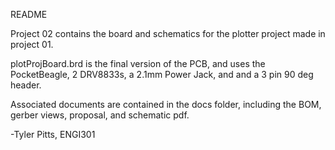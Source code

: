 README

Project 02 contains the board and schematics for the plotter project made in project 01.

plotProjBoard.brd is the final version of the PCB, and uses the PocketBeagle, 2 DRV8833s, a 2.1mm Power Jack, and and a 3 pin 90 deg header. 

Associated documents are contained in the docs folder, including the BOM, gerber views, proposal, and schematic pdf.



-Tyler Pitts, ENGI301